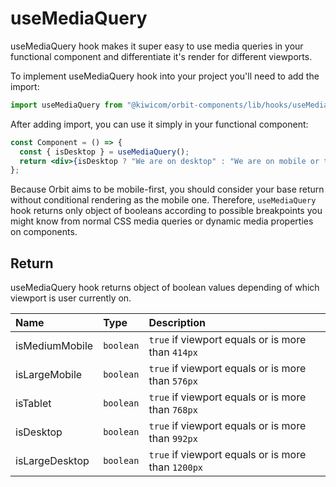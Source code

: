 # useMediaQuery

useMediaQuery hook makes it super easy to use media queries in your functional component and differentiate it's render for different viewports.

To implement useMediaQuery hook into your project you'll need to add the import:

```jsx
import useMediaQuery from "@kiwicom/orbit-components/lib/hooks/useMediaQuery";
```

After adding import, you can use it simply in your functional component:

```jsx
const Component = () => {
  const { isDesktop } = useMediaQuery();
  return <div>{isDesktop ? "We are on desktop" : "We are on mobile or tablet"}</div>;
};
```

Because Orbit aims to be mobile-first, you should consider your base return without conditional rendering as the mobile one. Therefore, `useMediaQuery` hook returns only object of booleans according to possible breakpoints you might know from normal CSS media queries or dynamic media properties on components.

## Return

useMediaQuery hook returns object of boolean values depending of which viewport is user currently on.

| Name           | Type      | Description                                        |
| :------------- | :-------- | :------------------------------------------------- |
| isMediumMobile | `boolean` | `true` if viewport equals or is more than `414px`  |
| isLargeMobile  | `boolean` | `true` if viewport equals or is more than `576px`  |
| isTablet       | `boolean` | `true` if viewport equals or is more than `768px`  |
| isDesktop      | `boolean` | `true` if viewport equals or is more than `992px`  |
| isLargeDesktop | `boolean` | `true` if viewport equals or is more than `1200px` |
